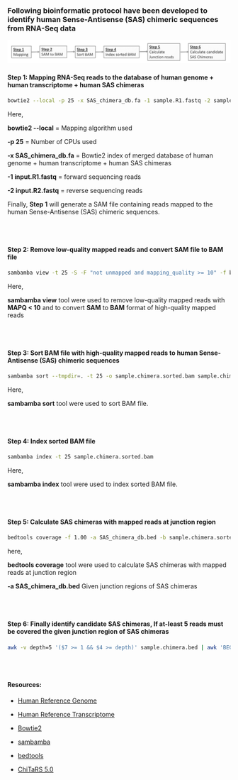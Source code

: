### Following bioinformatic protocol have been developed to identify human Sense-Antisense (SAS) chimeric sequences from RNA-Seq data

![](https://github.com/Rajesh-Detroja/SAS-Chimeras/blob/main/SAS_Workflow.png)

#### Step 1: Mapping RNA-Seq reads to the database of human genome + human transcriptome + human SAS chimeras

```bash
bowtie2 --local -p 25 -x SAS_chimera_db.fa -1 sample.R1.fastq -2 sample.R2.fastq | grep -v -e "chr" -e "ENST" > sample.chimera.sam
```

Here,

**bowtie2 --local** = Mapping algorithm used

**-p 25** = Number of CPUs used

**-x SAS_chimera_db.fa** = Bowtie2 index of merged database of human genome + human transcriptome + human SAS chimeras

**-1 input.R1.fastq** = forward sequencing reads

**-2 input.R2.fastq** = reverse sequencing reads


Finally, **Step 1** will generate a SAM file containing reads mapped to the human Sense-Antisense (SAS) chimeric sequences.

<br></br>

#### Step 2: Remove low-quality mapped reads and convert SAM file to BAM file

```bash
sambamba view -t 25 -S -F "not unmapped and mapping_quality >= 10" -f bam -o sample.chimera.bam sample.chimera.sam
```

Here,

**sambamba view** tool were used to remove low-quality mapped reads with **MAPQ < 10** and to convert **SAM** to **BAM** format of high-quality mapped reads

<br></br>

#### Step 3: Sort BAM file with high-quality mapped reads to human Sense-Antisense (SAS) chimeric sequences

```bash
sambamba sort --tmpdir=. -t 25 -o sample.chimera.sorted.bam sample.chimera.bam
```

Here,

**sambamba sort** tool were used to sort BAM file.


<br></br>

#### Step 4: Index sorted BAM file

```bash
sambamba index -t 25 sample.chimera.sorted.bam
```

Here,

**sambamba index** tool were used to index sorted BAM file.

<br></br>

#### Step 5: Calculate SAS chimeras with mapped reads at junction region

```bash
bedtools coverage -f 1.00 -a SAS_chimera_db.bed -b sample.chimera.sorted.bam > sample.chimera.bed
```

here,

**bedtools coverage** tool were used to calculate SAS chimeras with mapped reads at junction region

**-a SAS_chimera_db.bed** Given junction regions of SAS chimeras


<br></br>

#### Step 6: Finally identify candidate SAS chimeras, If at-least 5 reads must be covered the given junction region of SAS chimeras

```bash
awk -v depth=5 '($7 >= 1 && $4 >= depth)' sample.chimera.bed | awk 'BEGIN { OFS="\t"; print "chimera", "start", "end", "depth", "covered_bp", "Junction_length", "coverage" } { print $0, "" } > sample.SAS.chimeras.tsv
```

<br></br>

#### Resources:

+ [Human Reference Genome](http://hgdownload.soe.ucsc.edu/goldenPath/hg38/chromosomes/)

+ [Human Reference Transcriptome](http://ftp.ensembl.org/pub/release-103/fasta/homo_sapiens/cdna/Homo_sapiens.GRCh38.cdna.all.fa.gz)

+ [Bowtie2](http://bowtie-bio.sourceforge.net/bowtie2/index.shtml)

+ [sambamba](https://lomereiter.github.io/sambamba/)

+ [bedtools](https://bedtools.readthedocs.io/en/latest/)

+ [ChiTaRS 5.0](http://chitars.md.biu.ac.il/bin/search.pl)
